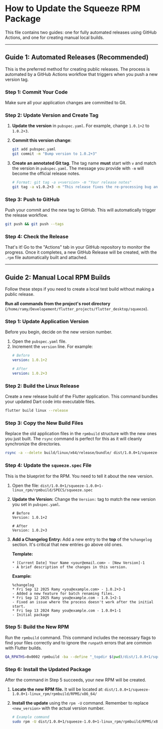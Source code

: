 # How to Update the Squeeze RPM Package

This file contains two guides: one for fully automated releases using GitHub Actions, and one for creating manual local builds.

---

## Guide 1: Automated Releases (Recommended)

This is the preferred method for creating public releases. The process is automated by a GitHub Actions workflow that triggers when you push a new version tag.

### Step 1: Commit Your Code

Make sure all your application changes are committed to Git.

### Step 2: Update Version and Create Tag

1.  **Update the version** in `pubspec.yaml`. For example, change `1.0.1+2` to `1.0.2+3`.

2.  **Commit this version change**:
    ```bash
    git add pubspec.yaml
    git commit -m "Bump version to 1.0.2+3"
    ```

3.  **Create an annotated Git tag**. The tag name **must** start with `v` and match the version in `pubspec.yaml`. The message you provide with `-m` will become the official release notes.
    ```bash
    # Format: git tag -a v<version> -m "Your release notes"
    git tag -a v1.0.2+3 -m "This release fixes the re-processing bug and adds automated builds."
    ```

### Step 3: Push to GitHub

Push your commit and the new tag to GitHub. This will automatically trigger the release workflow.

```bash
git push && git push --tags
```

### Step 4: Check the Release

That's it! Go to the "Actions" tab in your GitHub repository to monitor the progress. Once it completes, a new GitHub Release will be created, with the `.rpm` file automatically built and attached.

---

## Guide 2: Manual Local RPM Builds

Follow these steps if you need to create a local test build without making a public release.


**Run all commands from the project's root directory** (`/home/ramy/Developement/flutter_projects/flutter_desktop/squeeze`).

### Step 1: Update Application Version

Before you begin, decide on the new version number.

1.  Open the `pubspec.yaml` file.
2.  Increment the `version` line. For example:
    ```yaml
    # Before
    version: 1.0.1+2

    # After
    version: 1.0.2+3
    ```

### Step 2: Build the Linux Release

Create a new release build of the Flutter application. This command bundles your updated Dart code into executable files.

```bash
flutter build linux --release
```

### Step 3: Copy the New Build Files

Replace the old application files in the `rpmbuild` structure with the new ones you just built. The `rsync` command is perfect for this as it will cleanly synchronize the directories.

```bash
rsync -a --delete build/linux/x64/release/bundle/ dist/1.0.0+1/squeeze-1.0.0+1-linux_rpm/rpmbuild/BUILD/squeeze/
```

### Step 4: Update the `squeeze.spec` File

This is the blueprint for the RPM. You need to tell it about the new version.

1.  Open the file: `dist/1.0.0+1/squeeze-1.0.0+1-linux_rpm/rpmbuild/SPECS/squeeze.spec`

2.  **Update the Version:** Change the `Version:` tag to match the new version you set in `pubspec.yaml`.

    ```spec
    # Before
    Version: 1.0.1+2

    # After
    Version: 1.0.2+3
    ```

3.  **Add a Changelog Entry:** Add a new entry to the **top** of the `%changelog` section. It's critical that new entries go above old ones.

    **Template:**
    ```spec
    * [Current Date] Your Name <your@email.com> - [New Version]-1
    - A brief description of the changes in this version.
    ```

    **Example:**
    ```spec
    %changelog
    * Fri Sep 12 2025 Ramy <you@example.com> - 1.0.2+3-1
    - Added a new feature for batch renaming files.
    * Fri Sep 12 2025 Ramy you@example.com - 1.0.1+2-1
    - Fixed an issue where the process doesn't work after the initial start.
    * Fri Sep 13 2024 Ramy you@example.com - 1.0.0+1-1
    - Initial package
    ```

### Step 5: Build the New RPM

Run the `rpmbuild` command. This command includes the necessary flags to find your files correctly and to ignore the `runpath` errors that are common with Flutter builds.

```bash
QA_RPATHS=0x0002 rpmbuild -ba --define "_topdir $(pwd)/dist/1.0.0+1/squeeze-1.0.0+1-linux_rpm/rpmbuild" dist/1.0.0+1/squeeze-1.0.0+1-linux_rpm/rpmbuild/SPECS/squeeze.spec
```

### Step 6: Install the Updated Package

After the command in Step 5 succeeds, your new RPM will be created.

1.  **Locate the new RPM file.** It will be located at:
    `dist/1.0.0+1/squeeze-1.0.0+1-linux_rpm/rpmbuild/RPMS/x86_64/`

2.  **Install the update** using the `rpm -U` command. Remember to replace `<new_version>` with the actual version number.

    ```bash
    # Example command
    sudo rpm -U dist/1.0.0+1/squeeze-1.0.0+1-linux_rpm/rpmbuild/RPMS/x86_64/squeeze-1.0.2+3-1.fc42.x86_64.rpm
    ```
